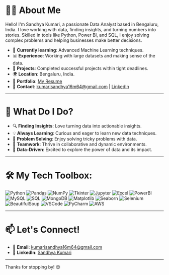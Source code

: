 # 👩‍💻 About Me

Hello! I'm Sandhya Kumari, a passionate Data Analyst based in Bengaluru, India. I love working with data, finding insights, and turning numbers into stories. Skilled in tools like Python, Power BI, and SQL, I enjoy solving complex problems and helping businesses make better decisions.

- 🌱 **Currently learning**: Advanced Machine Learning techniques.
- 📊 **Experience**: Working with large datasets and making sense of the data.
- 💼 **Projects**: Completed successful projects within tight deadlines.
- 🌍 **Location**: Bengaluru, India.
- 📂 **Portfolio**: [My Resume](https://drive.google.com/file/d/1gYwnIGEB70aCHnyMevms-Ec5NOIMKj-2/view?usp=sharing)
- 📧 **Contact**: [kumarisandhya16m64@gmail.com](mailto:kumarisandhya16m64@gmail.com) | [LinkedIn](https://linkedin.com/in/sandhya-kumari-437539243)

---

# 🚀 What Do I Do?

- 🔍 **Finding Insights**: Love turning data into actionable insights.
- 💡 **Always Learning**: Curious and eager to learn new data techniques.
- 🧩 **Problem Solving**: Enjoy solving tricky problems with data.
- 🤝 **Teamwork**: Thrive in collaborative and dynamic environments.
- 🎯 **Data-Driven**: Excited to explore the power of data and its impact.

---

# 🛠️ My Tech Toolbox:

![Python](https://img.shields.io/badge/-Python-3776AB?logo=python&logoColor=white&style=flat-square)
![Pandas](https://img.shields.io/badge/-Pandas-150458?logo=pandas&logoColor=white&style=flat-square)
![NumPy](https://img.shields.io/badge/-NumPy-013243?logo=numpy&logoColor=white&style=flat-square)
![Tkinter](https://img.shields.io/badge/-Tkinter-4B8BBE?logo=python&logoColor=white&style=flat-square)
![Jupyter](https://img.shields.io/badge/-Jupyter-F37626?logo=jupyter&logoColor=white&style=flat-square)
![Excel](https://img.shields.io/badge/-Excel-217346?logo=microsoft-excel&logoColor=white&style=flat-square)
![PowerBI](https://img.shields.io/badge/-PowerBI-F2C811?logo=power-bi&logoColor=black&style=flat-square)
![MySQL](https://img.shields.io/badge/-MySQL-4479A1?logo=mysql&logoColor=white&style=flat-square)
![SQL](https://img.shields.io/badge/-SQL-CC2927?logo=microsoft-sql-server&logoColor=white&style=flat-square)
![MongoDB](https://img.shields.io/badge/-MongoDB-47A248?logo=mongodb&logoColor=white&style=flat-square)
![Matplotlib](https://img.shields.io/badge/-Matplotlib-334A5C?logo=matplotlib&logoColor=white&style=flat-square)
![Seaborn](https://img.shields.io/badge/-Seaborn-4C6EF5?logo=python&logoColor=white&style=flat-square)
![Selenium](https://img.shields.io/badge/-Selenium-43B02A?logo=selenium&logoColor=white&style=flat-square)
![BeautifulSoup](https://img.shields.io/badge/-BeautifulSoup-458FB3?logo=python&logoColor=white&style=flat-square)
![VSCode](https://img.shields.io/badge/-VSCode-007ACC?logo=visual-studio-code&logoColor=white&style=flat-square)
![PyCharm](https://img.shields.io/badge/-PyCharm-000000?logo=pycharm&logoColor=white&style=flat-square)
![AWS](https://img.shields.io/badge/-AWS-232F3E?logo=amazon-aws&logoColor=white&style=flat-square)

---

# 📫 Let's Connect!

- 📧 **Email**: [kumarisandhya16m64@gmail.com](mailto:kumarisandhya16m64@gmail.com)
- 🔗 **LinkedIn**: [Sandhya Kumari](https://linkedin.com/in/sandhya-kumari-437539243)

---

Thanks for stopping by! 😊
